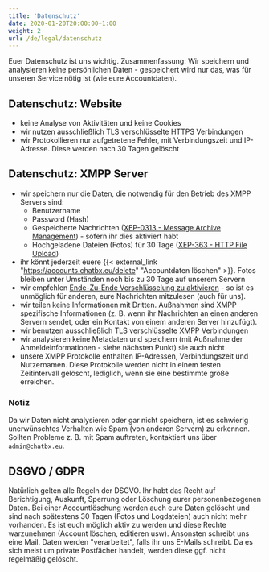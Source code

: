 ```yaml
---
title: 'Datenschutz'
date: 2020-01-20T20:00:00+1:00
weight: 2
url: /de/legal/datenschutz
---
```


Euer Datenschutz ist uns wichtig. 
Zusammenfassung: Wir speichern und analysieren keine persönlichen Daten - gespeichert wird nur das, was für unseren Service nötig ist (wie eure Accountdaten). 

## Datenschutz: Website

- keine Analyse von Aktivitäten und keine Cookies
- wir nutzen ausschließlich TLS verschlüsselte HTTPS Verbindungen
- wir Protokollieren nur aufgetretene Fehler, mit Verbindungszeit und IP-Adresse. Diese werden nach 30 Tagen gelöscht

## Datenschutz: XMPP Server

- wir speichern nur die Daten, die notwendig für den Betrieb des XMPP Servers sind:
    - Benutzername
    - Password (Hash)
    - Gespeicherte Nachrichten ([XEP-0313 - Message Archive Management](http://xmpp.org/extensions/xep-0313.html)) - sofern ihr dies aktiviert habt 
    - Hochgeladene Dateien (Fotos) für 30 Tage ([XEP-363 - HTTP File Upload](http://xmpp.org/extensions/xep-0363.html))
- ihr könnt jederzeit euere {{< external_link "https://accounts.chatbx.eu/delete" "Accountdaten löschen" >}}. Fotos bleiben unter Umständen noch bis zu 30 Tage auf unserem Servern
- wir empfehlen [Ende-Zu-Ende Verschlüsselung zu aktivieren]() - so ist es unmöglich für anderen, eure Nachrichten mitzulesen (auch für uns).
- wir teilen keine Informationen mit Dritten. Außnahmen sind XMPP spezifische Informationen (z. B. wenn ihr Nachrichten an einen anderen Servern sendet, oder ein Kontakt von einem anderen Server hinzufügt).
- wir benutzen ausschließlich TLS verschlüsselte XMPP Verbindungen
- wir analysieren keine Metadaten und speichern (mit Außnahme der Anmeldeinformationen - siehe nächsten Punkt) sie auch nicht 
- unsere XMPP Protokolle enthalten IP-Adressen, Verbindungszeit und Nutzernamen. Diese Protokolle werden nicht in einem festen Zeitintervall gelöscht, lediglich, wenn sie eine bestimmte größe erreichen. 

### Notiz
Da wir Daten nicht analysieren oder gar nicht speichern, ist es schwierig unerwünschtes Verhalten wie Spam (von anderen Servern) zu erkennen. Sollten Probleme z. B. mit Spam auftreten, kontaktiert uns über `admin@chatbx.eu`.

## DSGVO / GDPR
Natürlich gelten alle Regeln der DSGVO. Ihr habt das Recht auf Berichtigung, Auskunft, Sperrung oder Löschung eurer personenbezogenen Daten. Bei einer Accountlöschung werden auch eure Daten gelöscht und sind nach spätestens 30 Tagen (Fotos und Logdateien) auch nicht mehr vorhanden. Es ist euch möglich aktiv zu werden und diese Rechte warzunehmen (Account löschen,  editieren usw). Ansonsten schreibt uns eine Mail.
Daten werden "verarbeitet", falls ihr uns E-Mails schreibt. Da es sich meist um private Postfächer handelt, werden diese ggf. nicht regelmäßig gelöscht.
